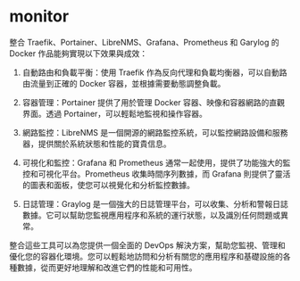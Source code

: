 # monitor
整合 Traefik、Portainer、LibreNMS、Grafana、Prometheus 和 Garylog 的 Docker 作品能夠實現以下效果與成效：
1. 自動路由和負載平衡：使用 Traefik 作為反向代理和負載均衡器，可以自動路由流量到正確的 Docker 容器，並根據需要動態調整負載。

2. 容器管理：Portainer 提供了用於管理 Docker 容器、映像和容器網路的直觀界面。透過 Portainer，可以輕鬆地監視和操作容器。

3. 網路監控：LibreNMS 是一個開源的網路監控系統，可以監控網路設備和服務器，提供關於系統狀態和性能的寶貴信息。

4. 可視化和監控：Grafana 和 Prometheus 通常一起使用，提供了功能強大的監控和可視化平台。Prometheus 收集時間序列數據，而 Grafana 則提供了靈活的圖表和面板，使您可以視覺化和分析監控數據。

5. 日誌管理：Graylog 是一個強大的日誌管理平台，可以收集、分析和警報日誌數據。它可以幫助您監視應用程序和系統的運行狀態，以及識別任何問題或異常。

整合這些工具可以為您提供一個全面的 DevOps 解決方案，幫助您監視、管理和優化您的容器化環境。您可以輕鬆地訪問和分析有關您的應用程序和基礎設施的各種數據，從而更好地理解和改進它們的性能和可用性。







